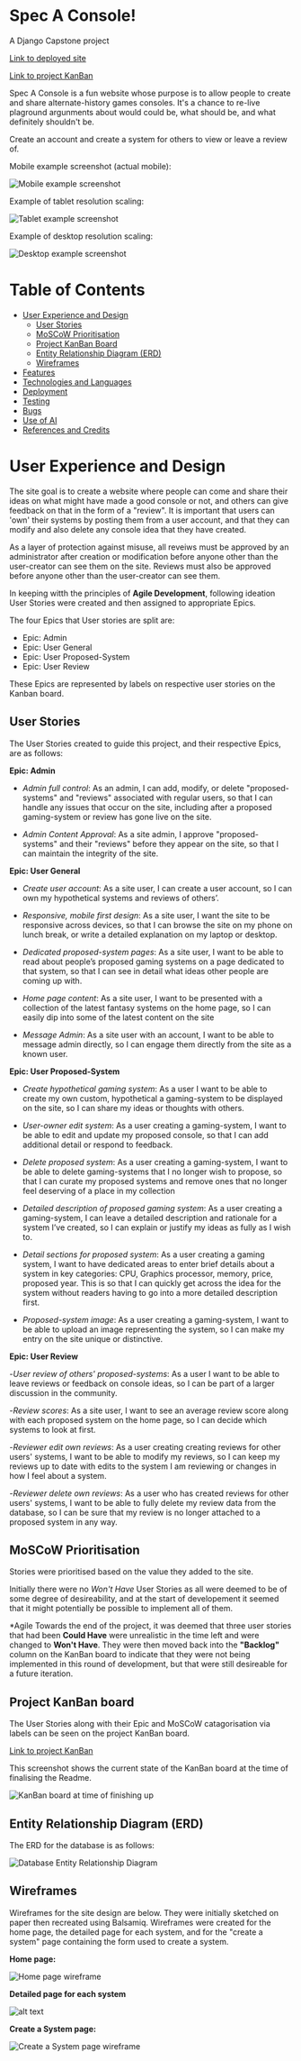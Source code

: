 # Spec A Console!

A Django Capstone project

[Link to deployed site](https://spec-a-console-448d20442e38.herokuapp.com/)

[Link to project KanBan](https://github.com/users/lratcli/projects/12)

Spec A Console is a fun website whose purpose is to allow people to create and share alternate-history games consoles. It's a chance to re-live plaground argunments about would could be, what should be, and what definitely shouldn't be.

Create an account and create a system for others to view or leave a review of.

Mobile example screenshot (actual mobile):

![Mobile example screenshot](readme-assets/introduction/mobile-sceenshot.webp)

Example of tablet resolution scaling:

![Tablet example screenshot](readme-assets/introduction/tablet-example.webp)

Example of desktop resolution scaling:

![Desktop example screenshot](readme-assets/introduction/desktop-example.webp)


# Table of Contents

- [User Experience and Design](#user-experience-and-design)
    - [User Stories](#user-stories)
    - [MoSCoW Prioritisation](#moscow-prioritisation)
    - [Project KanBan Board](#project-kanban-board)
    - [Entity Relationship Diagram (ERD)](#entity-relationship-diagram-erd)
    - [Wireframes](#wireframes)
- [Features](#features)
- [Technologies and Languages](#technologies-and-languages)
- [Deployment](#deployment)
- [Testing](#testing)
- [Bugs](#bugs)
- [Use of AI](#use-of-ai)
- [References and Credits](#references-and-credits)


# User Experience and Design

The site goal is to create a website where people can come and share their ideas on what might have made a good console or not, and others can give feedback on that in the form of a "review". It is important that users can 'own' their systems by posting them from a user account, and that they can modify and also delete any console idea that they have created.

As a layer of protection against misuse, all reveiws must be approved by an administrator after creation or modification before anyone other than the user-creator can see them on the site. Reviews must also be approved before anyone other than the user-creator can see them.

In keeping witth the principles of **Agile Development**, following ideation User Stories were created and then assigned to appropriate Epics.

The four Epics that User stories are split are:

- Epic: Admin
- Epic: User General
- Epic: User Proposed-System
- Epic: User Review

These Epics are represented by labels on respective user stories on the Kanban board.

## User Stories

The User Stories created to guide this project, and their respective Epics, are as follows:

**Epic: Admin**

- *Admin full control*: As an admin, I can add, modify, or delete "proposed-systems" and "reviews" associated with regular users, so that I can handle any issues that occur on the site, including after a proposed gaming-system or review has gone live on the site.

- *Admin Content Approval*: As a site admin, I approve "proposed-systems" and their "reviews" before they appear on the site, so that I can maintain the integrity of the site.

**Epic: User General**

- *Create user account*: As a site user, I can create a user account, so I can own my hypothetical systems and reviews of others’.

- *Responsive, mobile first design*: As a site user, I want the site to be responsive across devices, so that I can browse the site on my phone on lunch break, or write a detailed explanation on my laptop or desktop.

- *Dedicated proposed-system pages*: As a site user, I want to be able to read about people’s proposed gaming systems on a page dedicated to that system, so that I can see in detail what ideas other people are coming up with.

- *Home page content*: As a site user, I want to be presented with a collection of the latest fantasy systems on the home page, so I can easily dip into some of the latest content on the site

- *Message Admin*: As a site user with an account, I want to be able to message admin directly, so I can engage them directly from the site as a known user.

**Epic: User Proposed-System**

- *Create hypothetical gaming system*: As a user I want to be able to create my own custom, hypothetical a gaming-system to be displayed on the site, so I can share my ideas or thoughts with others.

- *User-owner edit system*: As a user creating a gaming-system, I want to be able to edit and update my proposed console, so that I can add additional detail or respond to feedback.

- *Delete proposed system*: As a user creating a gaming-system, I want to be able to delete gaming-systems that I no longer wish to propose, so that I can curate my proposed systems and remove ones that no longer feel deserving of a place in my collection

- *Detailed description of proposed gaming system*: As a user creating a gaming-system, I can leave a detailed description and rationale for a system I’ve created, so I can explain or justify my ideas as fully as I wish to.

- *Detail sections for proposed system*: As a user creating a gaming system, I want to have dedicated areas to enter brief details about a system in key categories: CPU, Graphics processor, memory, price, proposed year. This is so that I can quickly get across the idea for the system without readers having to go into a more detailed description first.

- *Proposed-system image*: As a user creating a gaming-system, I want to be able to upload an image representing the system, so I can make my entry on the site unique or distinctive.

**Epic: User Review**

-*User review of others' proposed-systems*: As a user I want to be able to leave reviews or feedback on console ideas, so I can be part of a larger discussion in the community.

-*Review scores*: As a site user, I want to see an average review score along with each proposed system on the home page, so I can decide which systems to look at first.

-*Reviewer edit own reviews*: As a user creating creating reviews for other users' systems, I want to be able to modify my reviews, so I can keep my reviews up to date with edits to the system I am reviewing or changes in how I feel about a system.

-*Reviewer delete own reviews*: As a user who has created reviews for other users' systems, I want to be able to fully delete my review data from the database, so I can be sure that my review is no longer attached to a proposed system in any way.

## MoSCoW Prioritisation ##

Stories were prioritised based on the value they added to the site.

Initially there were no *Won't Have* User Stories as all were deemed to be of some degree of desireability, and at the start of developement it seemed that it might potentially be possible to implement all of them.

*Agile 
Towards the end of the project, it was deemed that three user stories that had been **Could Have** were unrealistic in the time left and were changed to **Won't Have**. They were then moved back into the **"Backlog"** column on the KanBan board to indicate that they were not being implemented in this round of development, but that were still desireable for a future iteration.

## Project KanBan board ##

The User Stories along with their Epic and MoSCoW catagorisation via labels can be seen on the project KanBan board.

[Link to project KanBan](https://github.com/users/lratcli/projects/12)

This screenshot shows the current state of the KanBan board at the time of finalising the Readme.

![KanBan board at time of finishing up](readme-assets/kanban/kanban.webp)

## Entity Relationship Diagram (ERD) ##

The ERD for the database is as follows:

![Database Entity Relationship Diagram](readme-assets/erd/erd.webp)


## Wireframes ##

Wireframes for the site design are below. They were initially sketched on paper then recreated using Balsamiq. Wireframes were created for the home page, the detailed page for each system, and for the "create a system" page containing the form used to create a system.

**Home page:**

![Home page wireframe](readme-assets/wireframes/capstone-home.webp)

**Detailed page for each system**

![alt text](readme-assets/wireframes/capstone-detailed.webp)

**Create a System page:**

![Create a System page wireframe](readme-assets/wireframes/capstone-create.webp)
